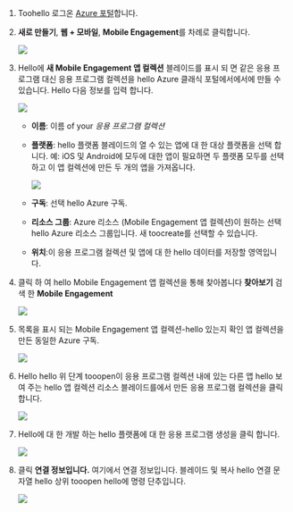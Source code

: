 
1. Toohello 로그온 [Azure 포털](https://portal.azure.com)합니다.
2. **새로 만들기**, **웹 + 모바일**, **Mobile Engagement**를 차례로 클릭합니다.
   
    ![](./media/mobile-engagement-create-app-in-portal-new/browse-azme-extension.png)
3. Hello에 **새 Mobile Engagement 앱 컬렉션** 블레이드를 표시 되 면 같은 응용 프로그램 대신 응용 프로그램 컬렉션을 hello Azure 클래식 포털에서에서에 만들 수 있습니다. Hello 다음 정보를 입력 합니다.
   
    ![](./media/mobile-engagement-create-app-in-portal-new/new-azme-app.png)
   
   * **이름**: 이름 of your *응용 프로그램 컬렉션* 
   * **플랫폼**: hello 플랫폼 블레이드의 열 수 있는 앱에 대 한 대상 플랫폼을 선택 합니다. 예: iOS 및 Android에 모두에 대한 앱이 필요하면 두 플랫폼 모두를 선택하고 이 앱 컬렉션에 만든 두 개의 앱을 가져옵니다. 
     
      ![](./media/mobile-engagement-create-app-in-portal-new/choose-platform.png)
   * **구독**: 선택 hello Azure 구독. 
   * **리소스 그룹**: Azure 리소스 (Mobile Engagement 앱 컬렉션)이 원하는 선택 hello Azure 리소스 그룹입니다. 새 toocreate를 선택할 수 있습니다.  
   * **위치**:이 응용 프로그램 컬렉션 및 앱에 대 한 hello 데이터를 저장할 영역입니다.
4. 클릭 하 여 hello Mobile Engagement 앱 컬렉션을 통해 찾아봅니다 **찾아보기** 검색 한 **Mobile Engagement**
   
    ![](./media/mobile-engagement-create-app-in-portal-new/browse-mobile-engagement-menu.png)
5. 목록을 표시 되는 Mobile Engagement 앱 컬렉션-hello 있는지 확인 앱 컬렉션을 만든 동일한 Azure 구독.
   
    ![](./media/mobile-engagement-create-app-in-portal-new/browse-mobile-engagement.png)
6. Hello hello 위 단계 tooopen이 응용 프로그램 컬렉션 내에 있는 다른 앱 hello 보여 주는 hello 앱 컬렉션 리소스 블레이드를에서 만든 응용 프로그램 컬렉션을 클릭 합니다. 
   
    ![](./media/mobile-engagement-create-app-in-portal-new/mobile-engagement-app-collection.png)
7. Hello에 대 한 개발 하는 hello 플랫폼에 대 한 응용 프로그램 생성을 클릭 합니다. 
   
    ![](./media/mobile-engagement-create-app-in-portal-new/mobile-engagement-app.png)
8. 클릭 **연결 정보입니다.** 여기에서 연결 정보입니다. 블레이드 및 복사 hello 연결 문자열 hello 상위 tooopen hello에 명령 단추입니다. 
   
    ![](./media/mobile-engagement-create-app-in-portal-new/app-connection-info.png)

